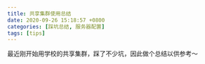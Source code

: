 ```yaml
---
title: 共享集群使用总结
date: 2020-09-26 15:18:57 +0800
categories: [踩坑总结, 服务器配置]
tags: [tips]
---
```

最近刚开始用学校的共享集群，踩了不少坑，因此做个总结以供参考～

